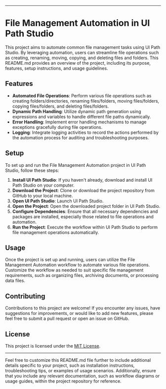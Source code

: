 

---

# File Management Automation in UI Path Studio

This project aims to automate common file management tasks using UI Path Studio. By leveraging automation, users can streamline file operations such as creating, renaming, moving, copying, and deleting files and folders. This README.md provides an overview of the project, including its purpose, features, setup instructions, and usage guidelines.

## Features

- **Automated File Operations**: Perform various file operations such as creating folders/directories, renaming files/folders, moving files/folders, copying files/folders, and deleting files/folders.
- **Dynamic Path Handling**: Utilize dynamic path generation using expressions and variables to handle different file paths dynamically.
- **Error Handling**: Implement error handling mechanisms to manage exceptions gracefully during file operations.
- **Logging**: Integrate logging activities to record the actions performed by the automation process for auditing and troubleshooting purposes.

## Setup

To set up and run the File Management Automation project in UI Path Studio, follow these steps:

1. **Install UI Path Studio**: If you haven't already, download and install UI Path Studio on your computer.
2. **Download the Project**: Clone or download the project repository from GitHub to your local machine.
3. **Open UI Path Studio**: Launch UI Path Studio.
4. **Open the Project**: Open the downloaded project folder in UI Path Studio.
5. **Configure Dependencies**: Ensure that all necessary dependencies and packages are installed, especially those related to file operations and automation.
6. **Run the Project**: Execute the workflow within UI Path Studio to perform file management operations automatically.

## Usage

Once the project is set up and running, users can utilize the File Management Automation workflow to automate various file operations. Customize the workflow as needed to suit specific file management requirements, such as organizing files, archiving documents, or processing data files.

## Contributing

Contributions to this project are welcome! If you encounter any issues, have suggestions for improvements, or would like to add new features, please feel free to submit a pull request or open an issue on GitHub.

## License

This project is licensed under the [MIT License](LICENSE).

---

Feel free to customize this README.md file further to include additional details specific to your project, such as installation instructions, troubleshooting tips, or examples of usage scenarios. Additionally, ensure that you include any relevant documentation, such as workflow diagrams or usage guides, within the project repository for reference.
